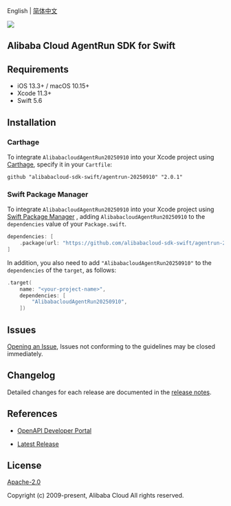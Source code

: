 English | [简体中文](README-CN.md)

![](https://aliyunsdk-pages.alicdn.com/icons/AlibabaCloud.svg)

## Alibaba Cloud AgentRun SDK for Swift

## Requirements

- iOS 13.3+ / macOS 10.15+
- Xcode 11.3+
- Swift 5.6

## Installation

### Carthage

To integrate `AlibabacloudAgentRun20250910` into your Xcode project using [Carthage](https://github.com/Carthage/Carthage), specify it in your `Cartfile`:

```ogdl
github "alibabacloud-sdk-swift/agentrun-20250910" "2.0.1"
```

### Swift Package Manager

To integrate `AlibabacloudAgentRun20250910` into your Xcode project using [Swift Package Manager](https://swift.org/package-manager/) , adding `AlibabacloudAgentRun20250910` to the `dependencies` value of your `Package.swift`.

```swift
dependencies: [
    .package(url: "https://github.com/alibabacloud-sdk-swift/agentrun-20250910.git", from: "2.0.1")
]
```

In addition, you also need to add `"AlibabacloudAgentRun20250910"` to the `dependencies` of the `target`, as follows:

```swift
.target(
    name: "<your-project-name>",
    dependencies: [
        "AlibabacloudAgentRun20250910",
    ])
```

## Issues

[Opening an Issue](https://github.com/alibabacloud-sdk-swift/agentrun-20250910/issues/new), Issues not conforming to the guidelines may be closed immediately.

## Changelog

Detailed changes for each release are documented in the [release notes](./ChangeLog.txt).

## References

* [OpenAPI Developer Portal](https://next.api.alibabacloud.com/home)
- [Latest Release](https://github.com/alibabacloud-sdk-swift/agentrun-20250910)

## License

[Apache-2.0](http://www.apache.org/licenses/LICENSE-2.0)

Copyright (c) 2009-present, Alibaba Cloud All rights reserved.
